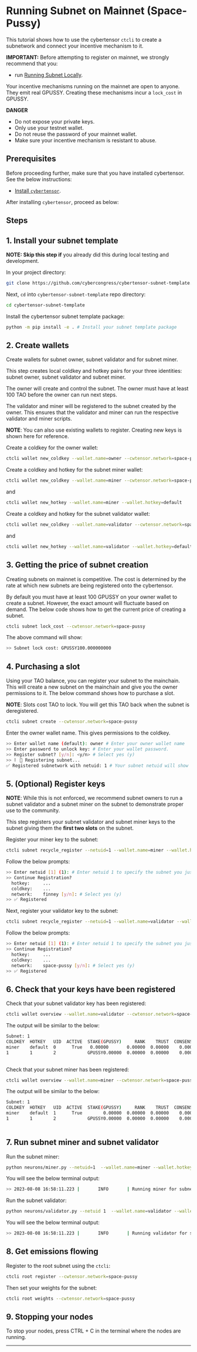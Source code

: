 # Running Subnet on Mainnet (Space-Pussy)

This tutorial shows how to use the cybertensor `ctcli` to create a subnetwork and connect your incentive mechanism to it. 

**IMPORTANT:** Before attempting to register on mainnet, we strongly recommend that you:
- run [Running Subnet Locally](running_on_staging.md).

Your incentive mechanisms running on the mainnet are open to anyone. They emit real GPUSSY. Creating these mechanisms incur a `lock_cost` in GPUSSY.

**DANGER**
- Do not expose your private keys.
- Only use your testnet wallet.
- Do not reuse the password of your mainnet wallet.
- Make sure your incentive mechanism is resistant to abuse. 

## Prerequisites

Before proceeding further, make sure that you have installed cybertensor. See the below instructions:

- [Install `cybertensor`](https://github.com/cybercongress/cybertensor?tab=readme-ov-file#install).

After installing `cybertensor`, proceed as below:

## Steps

## 1. Install your subnet template

**NOTE: Skip this step if** you already did this during local testing and development.

In your project directory:

```bash
git clone https://github.com/cybercongress/cybertensor-subnet-template.git 
```

Next, `cd` into `cybertensor-subnet-template` repo directory:

```bash
cd cybertensor-subnet-template
```

Install the cybertensor subnet template package:

```bash
python -m pip install -e . # Install your subnet template package
```

## 2. Create wallets 

Create wallets for subnet owner, subnet validator and for subnet miner.
  
This step creates local coldkey and hotkey pairs for your three identities: subnet owner, subnet validator and subnet miner. 

The owner will create and control the subnet. The owner must have at least 100  TAO before the owner can run next steps. 

The validator and miner will be registered to the subnet created by the owner. This ensures that the validator and miner can run the respective validator and miner scripts.

**NOTE**: You can also use existing wallets to register. Creating new keys is shown here for reference.

Create a coldkey for the owner wallet:

```bash
ctcli wallet new_coldkey --wallet.name=owner --cwtensor.network=space-pussy
```

Create a coldkey and hotkey for the subnet miner wallet:
```bash
ctcli wallet new_coldkey --wallet.name=miner --cwtensor.network=space-pussy
```

and

```bash
ctcli wallet new_hotkey --wallet.name=miner --wallet.hotkey=default
```

Create a coldkey and hotkey for the subnet validator wallet:

```bash
ctcli wallet new_coldkey --wallet.name=validator --cwtensor.network=space-pussy
```

and

```bash
ctcli wallet new_hotkey --wallet.name=validator --wallet.hotkey=default --cwtensor.network=space-pussy
```

## 3. Getting the price of subnet creation

Creating subnets on mainnet is competitive. The cost is determined by the rate at which new subnets are being registered onto the cybertensor. 

By default you must have at least 100 GPUSSY on your owner wallet to create a subnet. However, the exact amount will fluctuate based on demand. The below code shows how to get the current price of creating a subnet.

```bash
ctcli subnet lock_cost --cwtensor.network=space-pussy
```

The above command will show:

```bash
>> Subnet lock cost: GPUSSY100.000000000
```

## 4. Purchasing a slot

Using your TAO balance, you can register your subnet to the mainchain. This will create a new subnet on the mainchain and give you the owner permissions to it. The below command shows how to purchase a slot. 

**NOTE**: Slots cost TAO to lock. You will get this TAO back when the subnet is deregistered.

```bash
ctcli subnet create --cwtensor.network=space-pussy
```

Enter the owner wallet name. This gives permissions to the coldkey.

```bash
>> Enter wallet name (default): owner # Enter your owner wallet name
>> Enter password to unlock key: # Enter your wallet password.
>> Register subnet? [y/n]: <y/n> # Select yes (y)
>> ⠇ 📡 Registering subnet...
✅ Registered subnetwork with netuid: 1 # Your subnet netuid will show here, save this for later.
```

## 5. (Optional) Register keys 

**NOTE**: While this is not enforced, we recommend subnet owners to run a subnet validator and a subnet miner on the subnet to demonstrate proper use to the community.

This step registers your subnet validator and subnet miner keys to the subnet giving them the **first two slots** on the subnet.

Register your miner key to the subnet:

```bash
ctcli subnet recycle_register --netuid=1 --wallet.name=miner --wallet.hotkey=default --cwtensor.network=space-pussy
```

Follow the below prompts:

```bash
>> Enter netuid [1] (1): # Enter netuid 1 to specify the subnet you just created.
>> Continue Registration?
  hotkey:     ...
  coldkey:    ...
  network:    finney [y/n]: # Select yes (y)
>> ✅ Registered
```

Next, register your validator key to the subnet:

```bash
ctcli subnet recycle_register --netuid=1 --wallet.name=validator --wallet.hotkey=default --cwtensor.network=space-pussy
```

Follow the below prompts:

```bash
>> Enter netuid [1] (1): # Enter netuid 1 to specify the subnet you just created.
>> Continue Registration?
  hotkey:     ...
  coldkey:    ...
  network:    space-pussy [y/n]: # Select yes (y)
>> ✅ Registered
```

## 6. Check that your keys have been registered

Check that your subnet validator key has been registered:

```bash
ctcli wallet overview --wallet.name=validator --cwtensor.network=space-pussy
```

The output will be similar to the below:

```bash
Subnet: 1                                                                                                                                                                
COLDKEY  HOTKEY   UID  ACTIVE  STAKE(GPUSSY)     RANK    TRUST  CONSENSUS  INCENTIVE  DIVIDENDS  EMISSION(ρ)   VTRUST  VPERMIT  UPDATED  AXON  HOTKEY_SS58                    
miner    default  0      True   0.00000       0.00000  0.00000    0.00000    0.00000    0.00000            0  0.00000                14  none  5GTFrsEQfvTsh3WjiEVFeKzFTc2xcf…
1        1        2            GPUSSY0.00000  0.00000  0.00000    0.00000    0.00000    0.00000           ρ0  0.00000                                                         
                                                                          Wallet balance: GPUSSY0.0         
```

Check that your subnet miner has been registered:

```bash
ctcli wallet overview --wallet.name=miner --cwtensor.network=space-pussy
```

The output will be similar to the below:

```bash
Subnet: 1                                                                                                                                                                
COLDKEY  HOTKEY   UID  ACTIVE  STAKE(GPUSSY)     RANK    TRUST  CONSENSUS  INCENTIVE  DIVIDENDS  EMISSION(ρ)   VTRUST  VPERMIT  UPDATED  AXON  HOTKEY_SS58                    
miner    default  1      True        0.00000  0.00000  0.00000    0.00000    0.00000    0.00000            0  0.00000                14  none  5GTFrsEQfvTsh3WjiEVFeKzFTc2xcf…
1        1        2            GPUSSY0.00000  0.00000  0.00000    0.00000    0.00000    0.00000           ρ0  0.00000                                                         
                                                                          Wallet balance: GPUSSY0.0   
```

## 7. Run subnet miner and subnet validator

Run the subnet miner:

```bash
python neurons/miner.py --netuid=1  --wallet.name=miner --wallet.hotkey=default --logging.debug  --cwtensor.network=space-pussy
```

You will see the below terminal output:

```bash
>> 2023-08-08 16:58:11.223 |       INFO       | Running miner for subnet: 1 on network: wss://entrypoint-finney.opentensor.ai:443 with config: ...
```

Run the subnet validator:

```bash
python neurons/validator.py --netuid 1  --wallet.name=validator --wallet.hotkey=default --logging.debug --cwtensor.network=space-pussy
```

You will see the below terminal output:

```bash
>> 2023-08-08 16:58:11.223 |       INFO       | Running validator for subnet: 1 on network: wss://entrypoint-finney.opentensor.ai:443 with config: ...
```

## 8. Get emissions flowing

Register to the root subnet using the `ctcli`:

```bash
ctcli root register --cwtensor.network=space-pussy
```

Then set your weights for the subnet:

```bash
ctcli root weights --cwtensor.network=space-pussy
```

## 9. Stopping your nodes

To stop your nodes, press CTRL + C in the terminal where the nodes are running.

---
